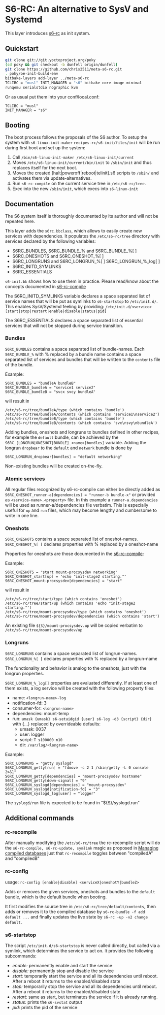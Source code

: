 # S6-RC: An alternative to SysV and Systemd

This layer introduces [s6-rc](https://skarnet.org/software/s6-rc) as init system.

## Quickstart

```sh
git clone git://git.yoctoproject.org/poky
(cd poky && git checkout -b dunfell origin/dunfell)
git clone https://github.com/chris2511/meta-s6-rc.git
. poky/oe-init-build-env
bitbake-layers add-layer ../meta-s6-rc
TCLIBC = "musl" INIT_MANAGER = "s6" bitbake core-image-minimal
runqemu serialstdio nographic kvm
```

Or as usual put them into your conf/local.conf:
```
TCLIBC = "musl"
INIT_MANAGER = "s6"
```

## Booting

The boot process follows the proposals of the S6 author.
To setup the system with `s6-linux-init-maker`
`recipes-rc/s6-init/files/init` will be run during first boot
and set up the system:

 1. Call `/bin/s6-linux-init-maker /etc/s6-linux-init/current`
 2. Moves `/etc/s6-linux-init/current/bin/init` to `/sbin/init`
    and thus replaces itself for the next boot.
 3. Moves the created [halt|poweroff|reboot|telinit].s6
    scripts to `/sbin/` and activates them via update-alternatives.
 4. Run `s6-rc-compile` on the current service tree in `/etc/s6-rc/tree`.
 5. Exec into the new `/sbin/init`, which execs into `s6-linux-init`

## Documentation

The S6 system itself is thoroughly documented by its author
and will not be repeated here.

This layer adds the `s6rc.bbclass`, which allows to easily
create new services with dependencies. It populates the
`/etc/s6-rc/tree` directory with services declared by the following
variables:
 - S6RC\_BUNDLES, S6RC\_BUNDLE\_% and S6RC\_BUNDLE\_%[ ]
 - S6RC\_ONESHOTS and S6RC\_ONESHOT\_%[ ]
 - S6RC\_LONGRUNS and S6RC\_LONGRUN\_%[ ] S6RC\_LONGRUN\_%\_log[ ]
 - S6RC\_INITD\_SYMLINKS
 - S6RC\_ESSENTIALS

`s6-init.bb` shows how to use them in practice.
Please read/know about the concepts documented in
[s6-rc-compile](https://skarnet.org/software/s6-rc/s6-rc-compile.html)

The S6RC\_INITD\_SYMLINKS variable declares a space separated
list of service names that will be put as symlinks to `s6-startstop`
to `/etc/init.d/`. This enables SysV/Systemd feeling by providing:
`/etc/init.d/<service> [start|stop|restart|enable|disable|status|pid]`

The S6RC\_ESSENTIALS declares a space separated
list of essential services that will not be stopped during service
transition.

### Bundles

`S6RC_BUNDLES` contains a space separated list of bundle-names.
Each `S6RC_BUNDLE_%` with % replaced by a bundle name contains a space separated
list of services and bundles that will be written to the
`contents` file of the bundle.

Example:
```
S6RC_BUNDLES = "bundleA bundleB"
S6RC_BUNDLE_bundleA = "service1 service2"
S6RC_BUNDLE_bundleB = "svcx svcy bundleA"
```
will result in
```
/etc/s6-rc/tree/bundleA/type (which contains 'bundle')
/etc/s6-rc/tree/bundleA/contents (which contains 'service1\nservice2')
/etc/s6-rc/tree/bundleB/type (which contains 'bundle')
/etc/s6-rc/tree/bundleB/contents (which contains 'svx\nsvy\nbundleA')
```

Adding bundles, oneshots and longruns to bundles defined in other recipes,
for example the `default` bundle, can be achieved by the
`S6RC_[LONGRUN|ONESHOT|BUNDLE]_<name>[bundles]` variable.
Adding the longrun `dropbear` to the `default` and `network` bundle
is done by
```
S6RC_LONGRUN_dropbear[bundles] = "default networking"
```
Non-existing bundles will be created on-the-fly.

### Atomic services

All regular files recognized by s6-rc-compile can either be directly
added as `S6RC_ONESHOT_runner-a[dependencies] = "runner-b bundle-x"`
or provided as `<service-name>.<property>` file.
In this example a `runner-a.dependencies` will be used as runner-a/dependencies file verbatim.
This is especially useful for `up` and `run` files, which may become lengthy
and cumbersome to write in one line.

### Oneshots

`S6RC_ONESHOTS` contains a space separated list of oneshot-names.
`S6RC_ONESHOT_%[ ]` declares properties with % replaced by a oneshot-name

Properties for oneshots are those documented in the [s6-rc-compile](https://skarnet.org/software/s6-rc/s6-rc-compile.html):

Example:
```
S6RC_ONESHOTS = "start mount-procsysdev networking"
S6RC_ONESHOT_start[up] = 'echo "init-stage2 starting."'
S6RC_ONESHOT_mount-procsysdev[dependencies] = "start"
```
will result in
```
/etc/s6-rc/tree/start/type (which contains 'oneshot')
/etc/s6-rc/tree/start/up (which contains 'echo "init-stage2 starting."')
/etc/s6-rc/tree/mount-procsysdev/type (which contains 'oneshot')
/etc/s6-rc/tree/mount-procsysdev/dependencies (which contains 'start')
```
An existing file `${S}/mount-procsysdev.up` will be copied verbatim to
`/etc/s6-rc/tree/mount-procsysdev/up`

### Longruns

`S6RC_LONGRUNS` contains a space separated list of longrun-names.
`S6RC_LONGRUN_%[ ]` declares properties with % replaced by a longrun-name

The functionality and behavior is analog to the oneshots, just with the
longrun properties.

`S6RC_LONGRUN_%_log[]` properties are evaluated differently.
If at least one of them exists, a log service will be created
with the following property files:
 - name: `<longrun-name>-log`
 - notification-fd: 3
 - consumer-for: `<longrun-name>`
 - dependencies: mount-temp
 - run: `umask {umask} s6-setuidgid {user} s6-log -d3 {script} {dir}`
   with {...} replaced by overrideable defaults:
   - umask: 0037
   - user: logger
   - script: `T s100000 n10`
   - dir: `/var/log/<longrun-name>`

Example:
```
S6RC_LONGRUNS = "getty syslogd"
S6RC_LONGRUN_getty[run] = "fdmove -c 2 1 /sbin/getty -L 0 console 2>&1"
S6RC_LONGRUN_getty[dependencies] = "mount-procsysdev hostname"
S6RC_LONGRUN_getty[down-signal] = "9"
S6RC_LONGRUN_syslogd[dependencies] = "mount-procsysdev"
S6RC_LONGRUN_syslogd[notification-fd] = "3"
S6RC_LONGRUN_syslogd_log[user] = "logger"
```
The `syslogd/run` file is expected to be found in "${S}/syslogd.run"

## Additional commands

### rc-recompile

After manually modifying the `/etc/s6-rc/tree` the rc-recompile script
will do the `s6-rc-compile, s6-rc-update, symlink` magic
as proposed in [Managing compiled databases](https://skarnet.org/software/s6-rc/faq.html#compiledmanagement)
just that `rc-recompile` toggles between "compiledA" and "compiledB"

### rc-config

usage: `rc-config [enable|disable] <serviceX|oneshotY|bundleZ>`

Adds or removes the given services, oneshots and bundles
to the `default` bundle, which is the default bundle when booting.

It first modifies the source tree in `/etc/s6-rc/tree/default/contents`,
then adds or removes it to the compiled database by
`s6-rc-bundle -f add default ...`
and finally updates the live state by `s6-rc -up -v2 change default`.

### s6-startstop

The script `/etc/init.d/s6-startstop` is never called directly, but called
via a symlink, which determines the service to act on.
It provides the following subcommands:
 - *enable:* permanently enable and start the service
 - *disable:* permanently stop and disable the service
 - *start:* temporarily start the service and all its dependencies until
   reboot. After a reboot it returns to the enabled/disabled state
 - *stop:* temporarily stop the service and all its dependencies until reboot.
   After a reboot it returns to the enabled/disabled state
 - *restart:* same as start, but terminates the service
   if it is already running.
 - *status:* prints the `s6-svstat` output
 - *pid:* prints the pid of the service
